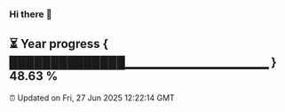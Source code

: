 ### Hi there 👋
⏳ Year progress { ██████████████▁▁▁▁▁▁▁▁▁▁▁▁▁▁▁▁ } 48.63 %
---
⏰ Updated on Fri, 27 Jun 2025 12:22:14 GMT

